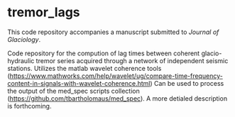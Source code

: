 # tremor_lags

This code repository accompanies a manuscript submitted to *Journal of Glaciology*. 

Code repository for the compution of lag times between coherent glacio-hydraulic tremor series acquired through a network of independent seismic stations. Utilizes the matlab wavelet coherence tools (https://www.mathworks.com/help/wavelet/ug/compare-time-frequency-content-in-signals-with-wavelet-coherence.html) Can be used to process the output of the med_spec scripts collection (https://github.com/tbartholomaus/med_spec). 
A more detialed description is forthcoming. 
